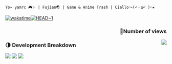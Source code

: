 `Yo~ yamrc 🎮✨ | Fujian🌏 | Game & Anime Trash | Ciallo～(∠・ω< )⌒★`

[![wakatime](https://wakatime.com/badge/user/347b183a-e02e-464a-a180-ed2963969f84.svg)](https://wakatime.com/@347b183a-e02e-464a-a180-ed2963969f84)[![HEAD~1](https://img.shields.io/badge/HEAD~-1-brightgreen?style=flat)](https://github.com/bilirumble)

<h3 align="right">👋Number of views</h3>
<img align="right" src="https://moe-counter.glitch.me/get/@:bilirumble?theme=rule34">

### 🌗 Development Breakdown

<img src="https://githubstats.rumbl.top/api?username=yamrc&theme=blueberry&show_icons=true&hide_border=true&count_private=true">
<img src="https://githubstats.rumbl.top/api/top-langs/?username=yamrc&theme=blueberry&show_icons=true&hide_border=true&layout=compact">
<img src="https://github-readme-streak-stats.herokuapp.com/?user=yamrc&theme=blueberry&hide_border=true">

<!--
  Account Timeline:
  HEAD~1: bilirumble (locked)
  HEAD: yamrc (active)

  你马上就要浮出水面了（大雾）
-->
